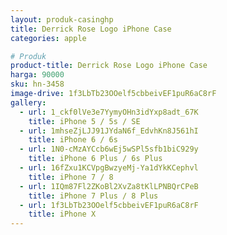 ```yaml
---
layout: produk-casinghp
title: Derrick Rose Logo iPhone Case
categories: apple

# Produk
product-title: Derrick Rose Logo iPhone Case
harga: 90000
sku: hn-3458
image-drive: 1f3LbTb23OOelf5cbbeivEF1puR6aC8rF
gallery:
  - url: 1_ckf0lVe3e7YymyOHn3idYxp8adt_67K
    title: iPhone 5 / 5s / SE
  - url: 1mhseZjLJJ91JYdaN6f_EdvhKn8J561hI
    title: iPhone 6 / 6s
  - url: 1N0-cMzAYCcb6wEj5wSPl5sfb1biC929y
    title: iPhone 6 Plus / 6s Plus
  - url: 16fZxu1KCVpgBwzyeMj-Ya1dYkKCephvl
    title: iPhone 7 / 8
  - url: 1IQm87Fl2ZKoBl2XvZa8tKlLPNBQrCPeB
    title: iPhone 7 Plus / 8 Plus
  - url: 1f3LbTb23OOelf5cbbeivEF1puR6aC8rF
    title: iPhone X
---
```

